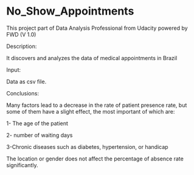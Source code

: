 # No_Show_Appointments
This project part of Data Analysis Professional from Udacity powered by FWD (V 1.0)

Description:

   It discovers and analyzes the data of medical appointments in Brazil
   
Input:

  Data as csv file.
  
Conclusions:  

Many factors lead to a decrease in the rate of patient presence rate, but some of them have a slight effect, the most important of which are:

1- The age of the patient

2- number of waiting days

3-Chronic diseases such as diabetes, hypertension, or handicap

The location or gender does not affect the percentage of absence rate significantly.
